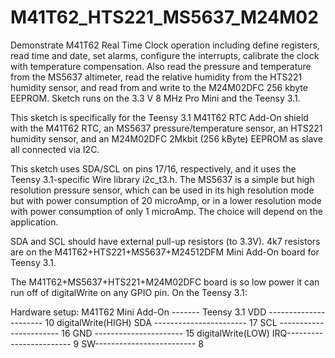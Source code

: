 # M41T62_HTS221_MS5637_M24M02
Demonstrate M41T62 Real Time Clock operation including define registers, read time and date, set alarms,
configure the interrupts, calibrate the clock with temperature compensation. Also read the pressure and
temperature from the MS5637 altimeter, read the relative humidity from the HTS221 humidity sensor, and read from and write to the M24M02DFC 256 kbyte EEPROM.
Sketch runs on the 3.3 V 8 MHz Pro Mini and the Teensy 3.1.
 
This sketch is specifically for the Teensy 3.1 M41T62 RTC Add-On shield with the M41T62 RTC, an MS5637 pressure/temperature sensor, an HTS221 humidity sensor, and an M24M02DFC 2Mkbit (256 kByte) EEPROM as slave all connected via I2C. 
  
This sketch uses SDA/SCL on pins 17/16, respectively, and it uses the Teensy 3.1-specific Wire library i2c_t3.h.
The MS5637 is a simple but high resolution pressure sensor, which can be used in its high resolution
mode but with power consumption of 20 microAmp, or in a lower resolution mode with power consumption of
only 1 microAmp. The choice will depend on the application.
 
SDA and SCL should have external pull-up resistors (to 3.3V).
4k7 resistors are on the M41T62+HTS221+MS5637+M24512DFM Mini Add-On board for Teensy 3.1.
 
The M41T62+MS5637+HTS221+M24M02DFC board is so low power it can run off of digitalWrite on any GPIO pin. On the Teensy 3.1:
 
 Hardware setup:
 M41T62 Mini Add-On ------- Teensy 3.1
 VDD ----------------------  10 digitalWrite(HIGH)
 SDA ----------------------- 17
 SCL ----------------------- 16
 GND ----------------------  15 digitalWrite(LOW)
 IRQ------------------------  9
 SW-------------------------  8
 
